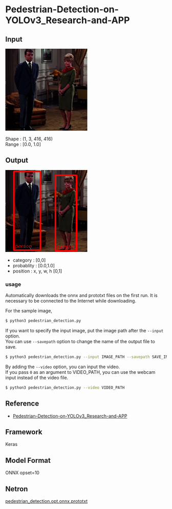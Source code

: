 # Pedestrian-Detection-on-YOLOv3_Research-and-APP

## Input

![Input](couple.jpg)

Shape : (1, 3, 416, 416)  
Range : [0.0, 1.0]

## Output

![Output](output.png)

- category : [0,0]  
- probablity : [0.0,1.0]  
- position : x, y, w, h [0,1]  

### usage
Automatically downloads the onnx and prototxt files on the first run.
It is necessary to be connected to the Internet while downloading.

For the sample image,
``` bash
$ python3 pedestrian_detection.py
```

If you want to specify the input image, put the image path after the `--input` option.  
You can use `--savepath` option to change the name of the output file to save.
```bash
$ python3 pedestrian_detection.py --input IMAGE_PATH --savepath SAVE_IMAGE_PATH
```

By adding the `--video` option, you can input the video.   
If you pass `0` as an argument to VIDEO_PATH, you can use the webcam input instead of the video file.
```bash
$ python3 pedestrian_detection.py --video VIDEO_PATH
```

## Reference

- [Pedestrian-Detection-on-YOLOv3_Research-and-APP](https://github.com/Zyjacya-In-love/Pedestrian-Detection-on-YOLOv3_Research-and-APP)

## Framework

Keras

## Model Format

ONNX opset=10

## Netron

[pedestrian_detection.opt.onnx.prototxt](https://netron.app/?url=https://storage.googleapis.com/ailia-models/pedestrian_detection/pedestrian_detection.opt.onnx.prototxt)
